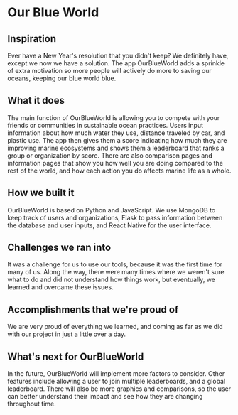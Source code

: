 # Our Blue World
## Inspiration
Ever have a New Year's resolution that you didn't keep? We definitely have, except we now we have a solution. The app OurBlueWorld adds a sprinkle of extra motivation so more people will actively do more to saving our oceans, keeping our blue world blue. 

## What it does
The main function of OurBlueWorld is allowing you to compete with your friends or communities in sustainable ocean practices. Users input information about how much water they use, distance traveled by car, and plastic use. The app then gives them a score indicating how much they are improving marine ecosystems and shows them a leaderboard that ranks a group or organization by score. There are also comparison pages and information pages that show you how well you are doing compared to the rest of the world, and how each action you do affects marine life as a whole.

## How we built it
OurBlueWorld is based on Python and JavaScript. We use MongoDB to keep track of users and organizations, Flask to pass information between the database and user inputs, and React Native for the user interface.

## Challenges we ran into
It was a challenge for us to use our tools, because it was the first time for many of us. Along the way, there were many times where we weren't sure what to do and did not understand how things work, but eventually, we learned and overcame these issues.

## Accomplishments that we're proud of
We are very proud of everything we learned, and coming as far as we did with our project in just a little over a day.

## What's next for OurBlueWorld
In the future, OurBlueWorld will implement more factors to consider. Other features include allowing a user to join multiple leaderboards, and a global leaderboard. There will also be more graphics and comparisons, so the user can better understand their impact and see how they are changing throughout time.
